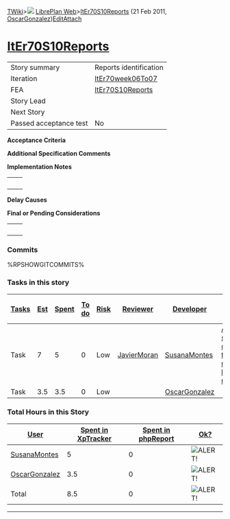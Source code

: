 [TWiki](Main_WebHome)&gt;![](/twiki/pub/TWiki/TWikiDocGraphics/web-bg-small.gif) [LibrePlan Web](LibrePlan_WebHome)&gt;[ItEr70S10Reports](LibrePlan_ItEr70S10Reports "Topic revision: 4 (21 Feb 2011 - 11:13:03)") (21 Feb 2011, [OscarGonzalez](Main_OscarGonzalez))[Edit](LibrePlan_ItEr70S10Reports?t=1520343661 "Edit this topic text")[Attach](/twiki/bin/attach/LibrePlan/ItEr70S10Reports "Attach an image or document to this topic")  

 [ItEr70S10Reports](LibrePlan_ItEr70S10Reports)
===============================================

|                        |                                                |
|------------------------|------------------------------------------------|
| Story summary          | Reports identification                         |
| Iteration              | [ItEr70week06To07](LibrePlan_ItEr70week06To07) |
| FEA                    | [ItEr70S10Reports](LibrePlan_ItEr70S10Reports) |
| Story Lead             |                                                |
| Next Story             |                                                |
| Passed acceptance test | No                                             |

**Acceptance Criteria**

**Additional Specification Comments**

**Implementation Notes**

|     |     |
|-----|-----|
|     |     |

**Delay Causes**

**Final or Pending Considerations**

|     |     |
|-----|-----|
|     |     |

###  Commits

%RPSHOWGITCOMMITS%

###  Tasks in this story

| [Tasks](LibrePlan_ItEr70S10Reports?sortcol=0;table=2;up=0#sorted_table "Sort by this column") | [Est](LibrePlan_ItEr70S10Reports?sortcol=1;table=2;up=0#sorted_table "Sort by this column") | [Spent](LibrePlan_ItEr70S10Reports?sortcol=2;table=2;up=0#sorted_table "Sort by this column") | [To do](LibrePlan_ItEr70S10Reports?sortcol=3;table=2;up=0#sorted_table "Sort by this column") | [Risk](LibrePlan_ItEr70S10Reports?sortcol=4;table=2;up=0#sorted_table "Sort by this column") | [Reviewer](LibrePlan_ItEr70S10Reports?sortcol=5;table=2;up=0#sorted_table "Sort by this column") | [Developer](LibrePlan_ItEr70S10Reports?sortcol=6;table=2;up=0#sorted_table "Sort by this column") | [Task Name](LibrePlan_ItEr70S10Reports?sortcol=7;table=2;up=0#sorted_table "Sort by this column") | [Start Date](LibrePlan_ItEr70S10Reports?sortcol=8;table=2;up=0#sorted_table "Sort by this column") | [Est End Date](LibrePlan_ItEr70S10Reports?sortcol=9;table=2;up=0#sorted_table "Sort by this column") | [End Date](LibrePlan_ItEr70S10Reports?sortcol=10;table=2;up=0#sorted_table "Sort by this column") |
|-----------------------------------------------------------------------------------------------|---------------------------------------------------------------------------------------------|-----------------------------------------------------------------------------------------------|-----------------------------------------------------------------------------------------------|----------------------------------------------------------------------------------------------|--------------------------------------------------------------------------------------------------|---------------------------------------------------------------------------------------------------|---------------------------------------------------------------------------------------------------|----------------------------------------------------------------------------------------------------|------------------------------------------------------------------------------------------------------|---------------------------------------------------------------------------------------------------|
| Task                                                                                          | 7                                                                                           | 5                                                                                             | 0                                                                                             | Low                                                                                          | [JavierMoran](Main_JavierMoran)                                                                  | [SusanaMontes](Main_SusanaMontes)                                                                 | [Add some columns to work report lines report](LibrePlan_AnA08S10Reports#TasK1)                   |                                                                                                    |                                                                                                      |                                                                                                   |
| Task                                                                                          | 3.5                                                                                         | 3.5                                                                                           | 0                                                                                             | Low                                                                                          |                                                                                                  | [OscarGonzalez](Main_OscarGonzalez)                                                               |                                                                                                   | 0                                                                                                  | 0                                                                                                    | 0                                                                                                 |

###  Total Hours in this Story

| [User](LibrePlan_ItEr70S10Reports?sortcol=0;table=3;up=0#sorted_table "Sort by this column") | [Spent in XpTracker](LibrePlan_ItEr70S10Reports?sortcol=1;table=3;up=0#sorted_table "Sort by this column") | [Spent in phpReport](LibrePlan_ItEr70S10Reports?sortcol=2;table=3;up=0#sorted_table "Sort by this column") | [Ok?](LibrePlan_ItEr70S10Reports?sortcol=3;table=3;up=0#sorted_table "Sort by this column") |
|----------------------------------------------------------------------------------------------|------------------------------------------------------------------------------------------------------------|------------------------------------------------------------------------------------------------------------|---------------------------------------------------------------------------------------------|
| [SusanaMontes](Main_SusanaMontes)                                                            | 5                                                                                                          | 0                                                                                                          | ![ALERT!](/twiki/pub/TWiki/TWikiDocGraphics/warning.gif "ALERT!")                           |
| [OscarGonzalez](Main_OscarGonzalez)                                                          | 3.5                                                                                                        | 0                                                                                                          | ![ALERT!](/twiki/pub/TWiki/TWikiDocGraphics/warning.gif "ALERT!")                           |
| Total                                                                                        | 8.5                                                                                                        | 0                                                                                                          | ![ALERT!](/twiki/pub/TWiki/TWikiDocGraphics/warning.gif "ALERT!")                           |

------------------------------------------------------------------------

